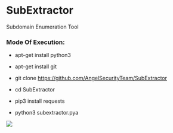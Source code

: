 # SubExtractor

Subdomain Enumeration Tool

<h3> Mode Of Execution: </h3>

* apt-get install python3

* apt-get install git

* git clone https://github.com/AngelSecurityTeam/SubExtractor

* cd SubExtractor

* pip3 install requests

* python3 subextractor.pya

<img src="https://github.com/AngelSecurityTeam/SubExtractor/blob/master/subextractor_foto.png">
